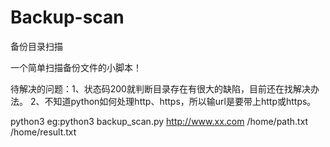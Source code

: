 # Backup-scan
备份目录扫描

一个简单扫描备份文件的小脚本！

待解决的问题：1、状态码200就判断目录存在有很大的缺陷，目前还在找解决办法。
             2、不知道python如何处理http、https，所以输url是要带上http或https。
             
             
python3
eg:python3 backup_scan.py http://www.xx.com /home/path.txt /home/result.txt




